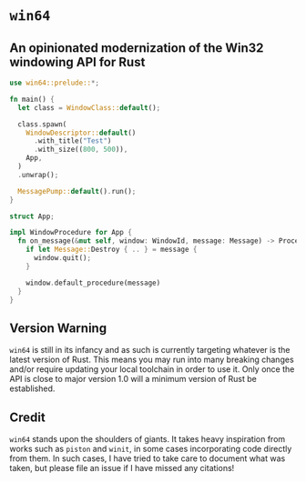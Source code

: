 # `win64`

## An opinionated modernization of the Win32 windowing API for Rust

```rust
use win64::prelude::*;

fn main() {
  let class = WindowClass::default();

  class.spawn(
    WindowDescriptor::default()
      .with_title("Test")
      .with_size((800, 500)),
    App,
  )
  .unwrap();

  MessagePump::default().run();
}

struct App;

impl WindowProcedure for App {
  fn on_message(&mut self, window: WindowId, message: Message) -> ProcedureResult {
    if let Message::Destroy { .. } = message {
      window.quit();
    }

    window.default_procedure(message)
  }
}
```

## Version Warning

`win64` is still in its infancy and as such is currently targeting whatever is the latest version of Rust. This means you may run into many breaking changes and/or require updating your local toolchain in order to use it. Only once the API is close to major version 1.0 will a minimum version of Rust be established.

## Credit

`win64` stands upon the shoulders of giants. It takes heavy inspiration from works such as `piston` and `winit`, in some cases incorporating code directly from them. In such cases, I have tried to take care to document what was taken, but please file an issue if I have missed any citations!
